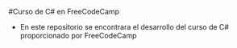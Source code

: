 #Curso de C# en FreeCodeCamp
- En este repositorio se encontrara el desarrollo del curso de C# proporcionado por FreeCodeCamp

